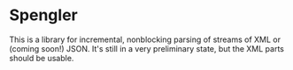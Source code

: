 # Spengler

This is a library for incremental, nonblocking parsing of streams of XML or (coming soon!) JSON. It's still in a very preliminary state, but the XML parts should be usable.
